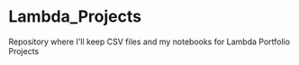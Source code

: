 # Lambda_Projects

Repository where I'll keep CSV files and my notebooks for Lambda Portfolio Projects
